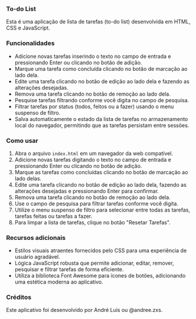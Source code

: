 ### To-do List
Esta é uma aplicação de lista de tarefas (to-do list) desenvolvida em HTML, CSS e JavaScript.

### Funcionalidades
- Adicione novas tarefas inserindo o texto no campo de entrada e pressionando Enter ou clicando no botão de adição.
- Marque uma tarefa como concluída clicando no botão de marcação ao lado dela.
- Edite uma tarefa clicando no botão de edição ao lado dela e fazendo as alterações desejadas.
- Remova uma tarefa clicando no botão de remoção ao lado dela.
- Pesquise tarefas filtrando conforme você digita no campo de pesquisa.
- Filtrar tarefas por status (todos, feitos ou a fazer) usando o menu suspenso de filtro.
- Salva automaticamente o estado da lista de tarefas no armazenamento local do navegador, permitindo que as tarefas persistam entre sessões.

### Como usar
1. Abra o arquivo `index.html` em um navegador da web compatível.
2. Adicione novas tarefas digitando o texto no campo de entrada e pressionando Enter ou clicando no botão de adição.
3. Marque as tarefas como concluídas clicando no botão de marcação ao lado delas.
4. Edite uma tarefa clicando no botão de edição ao lado dela, fazendo as alterações desejadas e pressionando Enter para confirmar.
5. Remova uma tarefa clicando no botão de remoção ao lado dela.
6. Use o campo de pesquisa para filtrar tarefas conforme você digita.
7. Utilize o menu suspenso de filtro para selecionar entre todas as tarefas, tarefas feitas ou tarefas a fazer.
8. Para limpar a lista de tarefas, clique no botão "Resetar Tarefas".

### Recursos adicionais
- Estilos visuais atraentes fornecidos pelo CSS para uma experiência de usuário agradável.
- Lógica JavaScript robusta que permite adicionar, editar, remover, pesquisar e filtrar tarefas de forma eficiente.
- Utiliza a biblioteca Font Awesome para ícones de botões, adicionando uma estética moderna ao aplicativo.

### Créditos
Este aplicativo foi desenvolvido por André Luis ou @andree.zxs.
